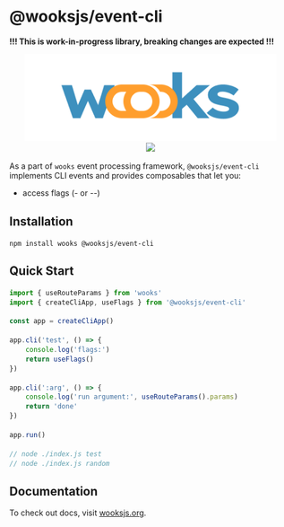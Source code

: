 # @wooksjs/event-cli

**!!! This is work-in-progress library, breaking changes are expected !!!**

<p align="center">
<img src="../../wooks-logo.png" width="450px"><br>
<a  href="https://github.com/wooksjs/wooksjs/blob/main/LICENSE">
    <img src="https://img.shields.io/badge/License-MIT-green?style=for-the-badge" />
</a>
</p>

As a part of `wooks` event processing framework, `@wooksjs/event-cli` implements CLI events and provides composables that let you:

-   access flags (- or --)

## Installation

`npm install wooks @wooksjs/event-cli`

## Quick Start

```js
import { useRouteParams } from 'wooks'
import { createCliApp, useFlags } from '@wooksjs/event-cli'

const app = createCliApp()

app.cli('test', () => {
    console.log('flags:')
    return useFlags()
})

app.cli(':arg', () => {
    console.log('run argument:', useRouteParams().params)
    return 'done'
})

app.run()

// node ./index.js test
// node ./index.js random
```

## Documentation

To check out docs, visit [wooksjs.org](https://wooksjs.org/).
